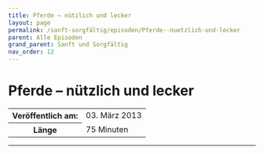 ```yaml
---
title: Pferde – nützlich und lecker
layout: page
permalink: /sanft-sorgfältig/episoden/Pferde--nuetzlich-und-lecker
parent: Alle Episoden
grand_parent: Sanft und Sorgfältig
nav_order: 12
---
```


# Pferde – nützlich und lecker
<table class="resp-table dcf-table dcf-table-responsive dcf-table-bordered dcf-table-striped dcf-w-100%">
                    <tbody>
                        <tr>
                            <th scope="row">Veröffentlich am:</th>
                            <td data-label="Veröffentlich am:">03. März 2013</td>
                        </tr>
                        <tr>
                            <th scope="row">Länge </th>
                            <td data-label="Länge ">75 Minuten</td>
                        </tr></tbody>
                </table>

***

